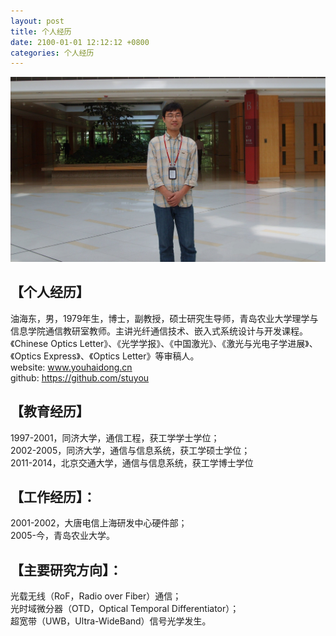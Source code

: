 ```yaml
---
layout: post
title: 个人经历
date: 2100-01-01 12:12:12 +0800
categories: 个人经历
---
```


![img_url](https://github.com/stuyou/stuyou.github.io/raw/master/_posts/image/myself.jpg)

## 【个人经历】
油海东，男，1979年生，博士，副教授，硕士研究生导师，青岛农业大学理学与信息学院通信教研室教师。主讲光纤通信技术、嵌入式系统设计与开发课程。《Chinese Optics Letter》、《光学学报》、《中国激光》、《激光与光电子学进展》、《Optics Express》、《Optics Letter》等审稿人。  
website: www.youhaidong.cn   
github: https://github.com/stuyou  
## 【教育经历】
 1997-2001，同济大学，通信工程，获工学学士学位；   
 2002-2005，同济大学，通信与信息系统，获工学硕士学位；   
 2011-2014，北京交通大学，通信与信息系统，获工学博士学位   
 
## 【工作经历】：
2001-2002，大唐电信上海研发中心硬件部；   
2005-今，青岛农业大学。 
 
## 【主要研究方向】：
光载无线（RoF，Radio over Fiber）通信；   
光时域微分器（OTD，Optical Temporal Differentiator）；   
超宽带（UWB，Ultra-WideBand）信号光学发生。   
